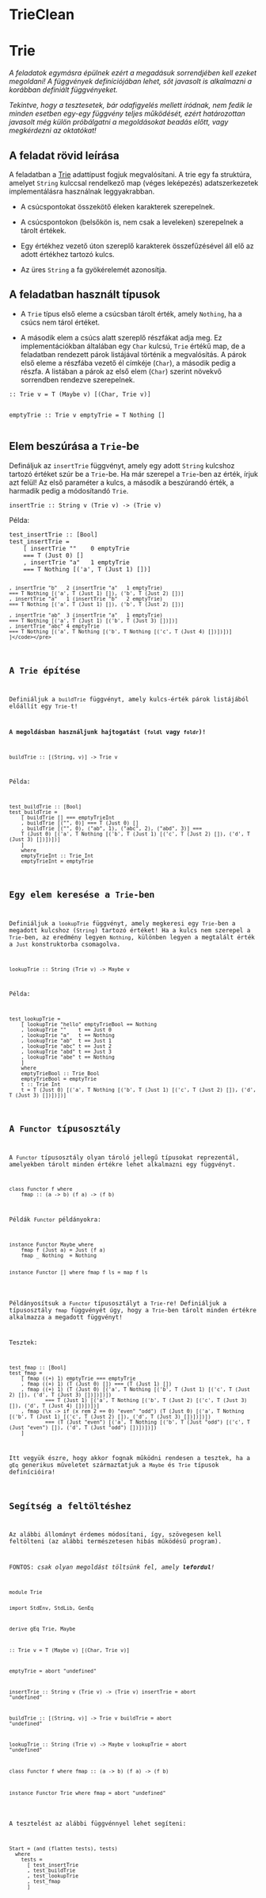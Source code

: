# TrieClean

<h1 id="trie">Trie</h1>
<p><em>A feladatok egymásra épülnek ezért a megadásuk sorrendjében kell ezeket megoldani! A függvények definíciójában lehet, sőt javasolt is alkalmazni a korábban definiált függvényeket.</em></p>
<p><em>Tekintve, hogy a tesztesetek, bár odafigyelés mellett íródnak, nem fedik le minden esetben egy-egy függvény teljes működését, ezért határozottan javasolt még külön próbálgatni a megoldásokat beadás előtt, vagy megkérdezni az oktatókat!</em></p>
<h2 id="a-feladat-rövid-leírása">A feladat rövid leírása</h2>
<p>A feladatban a <a href="https://en.wikipedia.org/wiki/Trie">Trie</a> adattípust fogjuk megvalósítani. A trie egy fa struktúra, amelyet <code>String</code> kulccsal rendelkező map (véges leképezés) adatszerkezetek implementálásra használnak leggyakrabban.</p>
<ul>
<li><p>A csúcspontokat összekötő éleken karakterek szerepelnek.</p></li>
<li><p>A csúcspontokon (belsőkön is, nem csak a leveleken) szerepelnek a tárolt értékek.</p></li>
<li><p>Egy értékhez vezető úton szereplő karakterek összefűzésével áll elő az adott értékhez tartozó kulcs.</p></li>
<li><p>Az üres <code>String</code> a fa gyökérelemét azonosítja.</p></li>
</ul>
<h2 id="a-feladatban-használt-típusok">A feladatban használt típusok</h2>
<ul>
<li><p>A <code>Trie</code> típus első eleme a csúcsban tárolt érték, amely <code>Nothing</code>, ha a csúcs nem tárol értéket.</p></li>
<li><p>A második elem a csúcs alatt szereplő részfákat adja meg. Ez implementációkban általában egy <code>Char</code> kulcsú, <code>Trie</code> értékű map, de a feladatban rendezett párok listájával történik a megvalósítás. A párok első eleme a részfába vezető él címkéje (<code>Char</code>), a második pedig a részfa. A listában a párok az első elem (<code>Char</code>) szerint növekvő sorrendben rendezve szerepelnek.</p></li>
</ul>
<pre class="clean"><code>:: Trie v = T (Maybe v) [(Char, Trie v)]

emptyTrie :: Trie v
emptyTrie = T Nothing []</code></pre>
<h2 id="elem-beszúrása-a-trie-be">Elem beszúrása a <code>Trie</code>-be</h2>
<p>Defináljuk az <code>insertTrie</code> függvényt, amely egy adott <code>String</code> kulcshoz tartozó értéket szúr be a <code>Trie</code>-be. Ha már szerepel a <code>Trie</code>-ben az érték, írjuk azt felül! Az első paraméter a kulcs, a második a beszúrandó érték, a harmadik pedig a módosítandó <code>Trie</code>.</p>
<pre class="clean"><code>insertTrie :: String v (Trie v) -&gt; (Trie v)</code></pre>
<p>Példa:</p>
<pre class="clean"><code>test_insertTrie :: [Bool]
test_insertTrie =
    [ insertTrie ""    0 emptyTrie
	=== T (Just 0) []
    , insertTrie "a"   1 emptyTrie
	=== T Nothing [('a', T (Just 1) [])]

    , insertTrie "b"   2 (insertTrie "a"   1 emptyTrie)
	=== T Nothing [('a', T (Just 1) []), ('b', T (Just 2) [])]
    , insertTrie "a"   1 (insertTrie "b"   2 emptyTrie)
	=== T Nothing [('a', T (Just 1) []), ('b', T (Just 2) [])]

    , insertTrie "ab"  3 (insertTrie "a"   1 emptyTrie)
	=== T Nothing [('a', T (Just 1) [('b', T (Just 3) [])])]
    , insertTrie "abc" 4 emptyTrie
	=== T Nothing [('a', T Nothing [('b', T Nothing [('c', T (Just 4) [])])])]
    ]</code></pre>
<h2 id="a-trie-építése">A <code>Trie</code> építése</h2>
<p>Definiáljuk a <code>buildTrie</code> függvényt, amely kulcs-érték párok listájából előállít egy <code>Trie</code>-t!</p>
<p><strong>A megoldásban használjunk hajtogatást (<code>foldl</code> vagy <code>foldr</code>)!</strong></p>
<pre class="clean"><code>buildTrie :: [(String, v)] -&gt; Trie v</code></pre>
<p>Példa:</p>
<pre class="clean"><code>test_buildTrie :: [Bool]
test_buildTrie =
    [ buildTrie [] === emptyTrieInt
    , buildTrie [("", 0)] === T (Just 0) []
    , buildTrie [("", 0), ("ab", 1), ("abc", 2), ("abd", 3)] ===
	T (Just 0) [('a', T Nothing [('b', T (Just 1) [('c', T (Just 2) []), ('d', T (Just 3) [])])])]
    ]
    where
	emptyTrieInt :: Trie Int
	emptyTrieInt = emptyTrie</code></pre>
<h2 id="egy-elem-keresése-a-trie-ben">Egy elem keresése a <code>Trie</code>-ben</h2>
<p>Definiáljuk a <code>lookupTrie</code> függvényt, amely megkeresi egy <code>Trie</code>-ben a megadott kulcshoz (<code>String</code>) tartozó értéket! Ha a kulcs nem szerepel a <code>Trie</code>-ben, az eredmény legyen <code>Nothing</code>, különben legyen a megtalált érték a <code>Just</code> konstruktorba csomagolva.</p>
<pre class="clean"><code>lookupTrie :: String (Trie v) -&gt; Maybe v</code></pre>
<p>Példa:</p>
<pre class="clean"><code>test_lookupTrie =
    [ lookupTrie "hello" emptyTrieBool == Nothing
    , lookupTrie ""    t == Just 0
    , lookupTrie "a"   t == Nothing
    , lookupTrie "ab"  t == Just 1
    , lookupTrie "abc" t == Just 2
    , lookupTrie "abd" t == Just 3
    , lookupTrie "abe" t == Nothing
    ]
    where
	emptyTrieBool :: Trie Bool
	emptyTrieBool = emptyTrie
	t :: Trie Int
	t = T (Just 0) [('a', T Nothing [('b', T (Just 1) [('c', T (Just 2) []), ('d', T (Just 3) [])])])]</code></pre>
<h2 id="a-functor-típusosztály">A <code>Functor</code> típusosztály</h2>
<p>A <code>Functor</code> típusosztály olyan tároló jellegű típusokat reprezentál, amelyekben tárolt minden értékre lehet alkalmazni egy függvényt.</p>
<pre class="clean"><code>class Functor f where
    fmap :: (a -&gt; b) (f a) -&gt; (f b)</code></pre>
<p>Példák <code>Functor</code> példányokra:</p>
<pre class="clean"><code>instance Functor Maybe where
    fmap f (Just a) = Just (f a)
    fmap _ Nothing  = Nothing

instance Functor [] where
    fmap f ls = map f ls</code></pre>
<p>Példányosítsuk a <code>Functor</code> típusosztályt a <code>Trie</code>-re! Definiáljuk a típusosztály <code>fmap</code> függvényét úgy, hogy a <code>Trie</code>-ben tárolt minden értékre alkalmazza a megadott függvényt!</p>
<p>Tesztek:</p>
<pre class="clean"><code>test_fmap :: [Bool]
test_fmap =
    [ fmap ((+) 1) emptyTrie === emptyTrie
    , fmap ((+) 1) (T (Just 0) []) === (T (Just 1) [])
    , fmap ((+) 1) (T (Just 0) [('a', T Nothing [('b', T (Just 1) [('c', T (Just 2) []), ('d', T (Just 3) [])])])])
            === T (Just 1) [('a', T Nothing [('b', T (Just 2) [('c', T (Just 3) []), ('d', T (Just 4) [])])])]
    , fmap (\x -&gt; if (x rem 2 == 0) "even" "odd") (T (Just 0) [('a', T Nothing [('b', T (Just 1) [('c', T (Just 2) []), ('d', T (Just 3) [])])])])
            === (T (Just "even") [('a', T Nothing [('b', T (Just "odd") [('c', T (Just "even") []), ('d', T (Just "odd") [])])])])
    ]</code></pre>
<p>Itt vegyük észre, hogy akkor fognak működni rendesen a tesztek, ha a <code>gEq</code> generikus műveletet származtatjuk a <code>Maybe</code> és <code>Trie</code> típusok definícióira!</p>
<h2 id="segítség-a-feltöltéshez">Segítség a feltöltéshez</h2>
<p>Az alábbi állományt érdemes módosítani, így, szövegesen kell feltölteni (az alábbi természetesen hibás működésű program).</p>
<p>FONTOS: <em>csak olyan megoldást töltsünk fel, amely <strong>lefordul</strong>!</em></p>
<pre><code>module Trie

import StdEnv, StdLib, GenEq

derive gEq Trie, Maybe

:: Trie v = T (Maybe v) [(Char, Trie v)]

emptyTrie = abort "undefined"

insertTrie :: String v (Trie v) -&gt; (Trie v)
insertTrie = abort "undefined"

buildTrie :: [(String, v)] -&gt; Trie v
buildTrie = abort "undefined"

lookupTrie :: String (Trie v) -&gt; Maybe v
lookupTrie = abort "undefined"

class Functor f where
  fmap :: (a -&gt; b) (f a) -&gt; (f b)

instance Functor Trie where
  fmap = abort "undefined"</code></pre>
<p>A tesztelést az alábbi függvénnyel lehet segíteni:</p>
<pre><code>Start = (and (flatten tests), tests)
  where
    tests =
      [ test_insertTrie
      , test_buildTrie
      , test_lookupTrie
      , test_fmap
      ]</code></pre></div></div>

